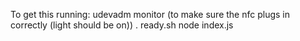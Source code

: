 To get this running:
udevadm monitor (to make sure the nfc plugs in correctly (light should be on))
. ready.sh
node index.js